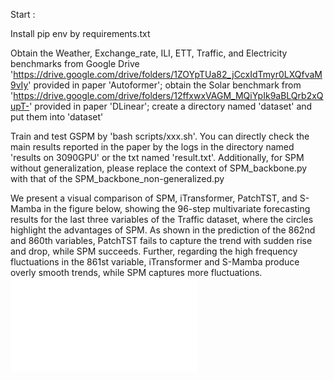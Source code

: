 Start :

Install pip env by requirements.txt

Obtain the Weather, Exchange_rate, ILI, ETT, Traffic, and Electricity benchmarks from Google Drive 'https://drive.google.com/drive/folders/1ZOYpTUa82_jCcxIdTmyr0LXQfvaM9vIy' provided in paper 'Autoformer'; obtain the Solar benchmark from 'https://drive.google.com/drive/folders/12ffxwxVAGM_MQiYpIk9aBLQrb2xQupT-' provided in paper 'DLinear'; create a directory named 'dataset' and put them into 'dataset'

Train and test GSPM by 'bash scripts/xxx.sh'. You can directly check the main results reported in the paper by the logs in the directory named 'results on 3090GPU' or the txt named 'result.txt'. Additionally, for SPM without generalization, please replace the context of SPM_backbone.py with that of the SPM_backbone_non-generalized.py

We present a visual comparison of SPM, iTransformer, PatchTST, and S-Mamba in the figure below, showing the 96-step multivariate forecasting results for the last three variables of the Traffic dataset, where the circles highlight the advantages of SPM. As shown in the prediction of the 862nd and 860th variables, PatchTST fails to capture the trend with sudden rise and drop, while SPM succeeds. Further, regarding the high frequency fluctuations in the 861st variable, iTransformer and S-Mamba produce overly smooth trends, while SPM captures more fluctuations.
![show case](show-case.pdf)
